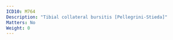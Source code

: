 ```yaml
---
ICD10: M764
Description: "Tibial collateral bursitis [Pellegrini-Stieda]"
Matters: No
Weight: 0
---
```

